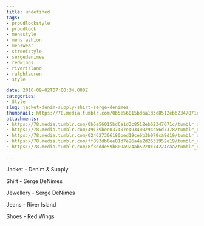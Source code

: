 ```yaml
---
title: undefined
tags:
- proudlockstyle
- proudlock
- mensstyle
- mensfashion
- menswear
- streetstyle
- sergedenimes
- redwings
- riverisland
- ralphlauren
- style

date: 2016-09-02T07:00:34.000Z
categories:
- Style
slug: jacket-denim-supply-shirt-serge-denimes
thumbnail: https://78.media.tumblr.com/0b5e56015bd6a1d3c8512eb62347071c/tumblr_ocu23lxvb61rhrm24o1_1280.jpg
attachments:
- https://78.media.tumblr.com/0b5e56015bd6a1d3c8512eb62347071c/tumblr_ocu23lxvb61rhrm24o1_1280.jpg
- https://78.media.tumblr.com/49139bee037407e493400294c56d7378/tumblr_ocu23lxvb61rhrm24o4_1280.jpg
- https://78.media.tumblr.com/024627306180bed19ce6b3b070ca9d19/tumblr_ocu23lxvb61rhrm24o3_1280.jpg
- https://78.media.tumblr.com/ff893db6ee81d7e26a4a2d2631952e19/tumblr_ocu23lxvb61rhrm24o2_1280.jpg
- https://78.media.tumblr.com/8f3ddde59b809a924ab5220c74224caa/tumblr_ocu23lxvb61rhrm24o6_1280.jpg

---
```


Jacket - Denim & Supply 

  Shirt - Serge DeNimes 

  Jewellery - Serge DeNimes 

  Jeans - River Island 

  Shoes - Red Wings
